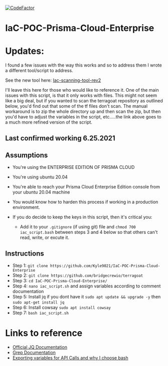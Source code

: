 [![CodeFactor](https://www.codefactor.io/repository/github/kyle9021/iac-poc-prisma-cloud-enterprise/badge)](https://www.codefactor.io/repository/github/kyle9021/iac-poc-prisma-cloud-enterprise)

# IaC-POC-Prisma-Cloud-Enterprise

# Updates:

I found a few issues with the way this works and so to address them I wrote a different tool/script to address. 

See the new tool here: [Iac-scanning-tool-rev2](https://github.com/Kyle9021/pcee_iac_demo_scanning_tool_rev2)

I'll leave this here for those who would like to reference it. One of the main issues with this script, is that it only works with files. This might not seem like a big deal, but if you wanted to scan the terragoat repository as outlined below, you'd find out that some of the tf files don't scan. The manual workaround is to zip the whole directory up and then scan the zip, but then you'd have to adjust the variables in the script, etc.....the link above goes to a much more refined version of the script. 

## Last confirmed working 6.25.2021

## Assumptions

* You're using the ENTERPRISE EDITION OF PRISMA CLOUD
* You're using ubuntu 20.04
* You're able to reach your Prisma Cloud Enterprise Edition console from your ubuntu 20.04 machine
* You would know how to harden this process if working in a production environment.

* If you do decide to keep the keys in this script, then it's critical you:
  
   * Add it to your `.gitignore` (if using git) file and `chmod 700 iac_script.bash` between steps 3 and 4 below so that others can't read, write, or excute it. 


## Instructions

* Step 1: `git clone https://github.com/Kyle9021/IaC-POC-Prisma-Cloud-Enterprise`
* Step 2: `git clone https://github.com/bridgecrewio/terragoat`
* Step 3: `cd IaC-POC-Prisma-Cloud-Enterprise/`
* Step 4: `nano iac_script.sh` and assign variables according to comment documentation
* Step 5: Install jq if you dont have it `sudo apt update && upgrade -y` then `sudo apt-get install jq` 
* Step 6: Install cowsay `sudo apt install cowsay`
* Step 7: `bash iac_script.sh`


# Links to reference

* [Official JQ Documentation](https://stedolan.github.io/jq/manual/)
* [Grep Documentation](https://www.gnu.org/software/grep/manual/grep.html)
* [Exporting variables for API Calls and why I choose bash](https://apiacademy.co/2019/10/devops-rest-api-execution-through-bash-shell-scripting/)
